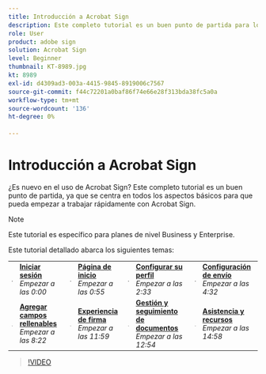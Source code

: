 ```yaml
---
title: Introducción a Acrobat Sign
description: Este completo tutorial es un buen punto de partida para los nuevos remitentes en Adobe Sign
role: User
product: adobe sign
solution: Acrobat Sign
level: Beginner
thumbnail: KT-8989.jpg
kt: 8989
exl-id: d4309ad3-003a-4415-9845-8919006c7567
source-git-commit: f44c72201a0baf86f74e66e28f313bda38fc5a0a
workflow-type: tm+mt
source-wordcount: '136'
ht-degree: 0%

---
```


# Introducción a Acrobat Sign

¿Es nuevo en el uso de Acrobat Sign? Este completo tutorial es un buen punto de partida, ya que se centra en todos los aspectos básicos para que pueda empezar a trabajar rápidamente con Acrobat Sign.

>[!NOTE]
>
>Este tutorial es específico para planes de nivel Business y Enterprise.

Este tutorial detallado abarca los siguientes temas:

<table style="table-layout:auto">
<tr>
  <td>
    <a href="https://video.tv.adobe.com/v/337151?hidetitle=true">
      <img alt="Imagen de avance rápido" src="../assets/Stepforward_18.png" />
    </a>
  </td>
  <td>
     <a href="https://video.tv.adobe.com/v/337151?hidetitle=true"><strong>Iniciar sesión</strong></a>
         <br>
        <em>Empezar a las 0:00</em>
    </td>
     <td>
    <a href="https://video.tv.adobe.com/v/337151/?autoplay=true&t=55">
      <img alt="Imagen de avance rápido" src="../assets/Stepforward_18.png" />
    </a>
  </td>
  <td>
     <a href="https://video.tv.adobe.com/v/337151/?autoplay=true&t=55"><strong>Página de inicio</strong></a>
         <br>
        <em>Empezar a las 0:55</em>
    </td>
    <td>
    <a href="https://video.tv.adobe.com/v/337151/?autoplay=true&t=153">
      <img alt="Imagen de avance rápido" src="../assets/Stepforward_18.png" />
    </a>
  </td>
  <td>
     <a href="https://video.tv.adobe.com/v/337151/?autoplay=true&t=153"><strong>Configurar su perfil</strong></a>
        <br>
        <em>Empezar a las 2:33</em>
    </td>
    <td>
    <a href="https://video.tv.adobe.com/v/337151/?autoplay=true&t=272">
      <img alt="Imagen de avance rápido" src="../assets/Stepforward_18.png" />
    </a>
  </td>
  <td>
     <a href="https://video.tv.adobe.com/v/337151/?autoplay=true&t=272"><strong>Configuración de envío</strong></a>
        <br>
        <em>Empezar a las 4:32</em>
    </td>
  </tr>
  <tr>
    <td>
    <a href="https://video.tv.adobe.com/v/337151/?autoplay=true&t=551">
      <img alt="Imagen de avance rápido" src="../assets/Stepforward_18.png" />
    </a>
  </td>
  <td>
     <a href="https://video.tv.adobe.com/v/337151/?autoplay=true&t=551"><strong>Agregar campos rellenables</strong></a>
         <br>
        <em>Empezar a las 8:22</em>
    </td>
    <td>
    <a href="https://video.tv.adobe.com/v/337151/?autoplay=true&t=719">
      <img alt="Imagen de avance rápido" src="../assets/Stepforward_18.png" />
    </a>
  </td>
  <td>
     <a href="https://video.tv.adobe.com/v/337151/?autoplay=true&t=719"><strong>Experiencia de firma</strong></a>
        <br>
        <em>Empezar a las 11:59</em>
    </td>
    <td>
    <a href="https://video.tv.adobe.com/v/337151/?autoplay=true&t=774">
      <img alt="Imagen de avance rápido" src="../assets/Stepforward_18.png" />
    </a>
  </td>
  <td>
     <a href="https://video.tv.adobe.com/v/337151/?autoplay=true&t=774"><strong>Gestión y seguimiento de documentos</strong></a>
        <br>
        <em>Empezar a las 12:54</em>
    </td>
    <td>
    <a href="https://video.tv.adobe.com/v/337151/?autoplay=true&t=898">
      <img alt="Imagen de avance rápido" src="../assets/Stepforward_18.png" />
    </a>
  </td>
  <td>
     <a href="https://video.tv.adobe.com/v/337151/?autoplay=true&t=898"><strong>Asistencia y recursos</strong></a>
        <br>
        <em>Empezar a las 14:58</em>
    </td>
  </tr>
  </table>

>[!VIDEO](https://video.tv.adobe.com/v/337151?hidetitle=true)
